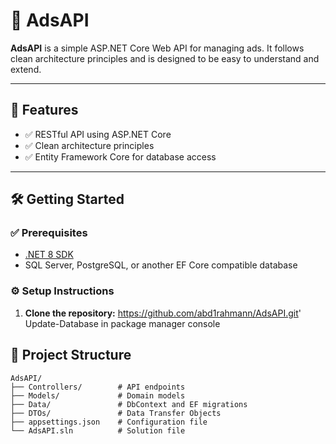 # 📢 AdsAPI

**AdsAPI** is a simple ASP.NET Core Web API for managing ads. It follows clean architecture principles and is designed to be easy to understand and extend.

---

## 🚀 Features

- ✅ RESTful API using ASP.NET Core
- ✅ Clean architecture principles
- ✅ Entity Framework Core for database access

---

## 🛠️ Getting Started

### ✅ Prerequisites

- [.NET 8 SDK](https://dotnet.microsoft.com/en-us/download/dotnet/8.0)
- SQL Server, PostgreSQL, or another EF Core compatible database

### ⚙️ Setup Instructions

1. **Clone the repository:**
   https://github.com/abd1rahmann/AdsAPI.git'
   Update-Database in package manager console

## 📁 Project Structure

```plaintext
AdsAPI/
├── Controllers/        # API endpoints
├── Models/             # Domain models
├── Data/               # DbContext and EF migrations
├── DTOs/               # Data Transfer Objects
├── appsettings.json    # Configuration file
└── AdsAPI.sln          # Solution file

